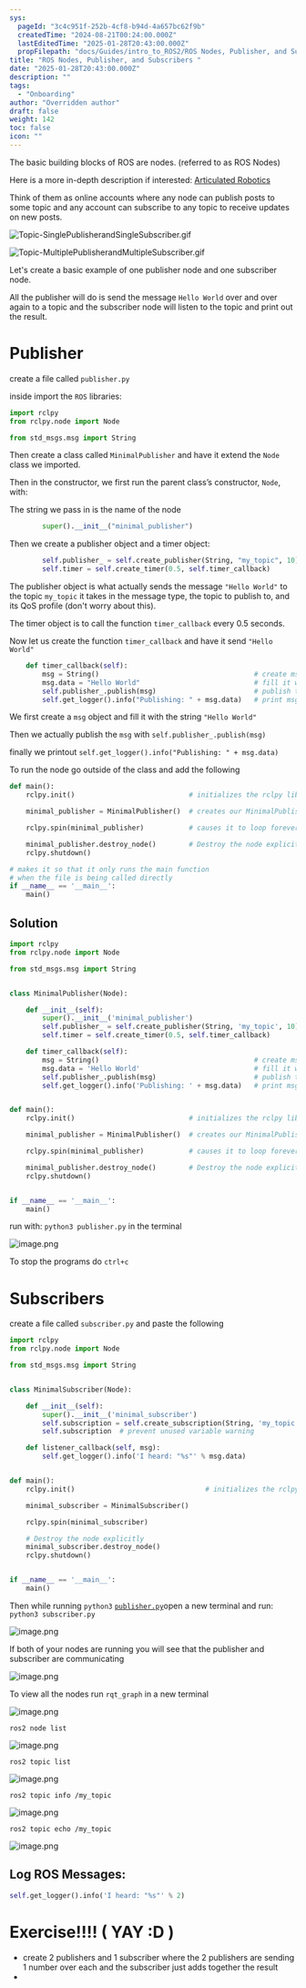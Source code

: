```yaml
---
sys:
  pageId: "3c4c951f-252b-4cf8-b94d-4a657bc62f9b"
  createdTime: "2024-08-21T00:24:00.000Z"
  lastEditedTime: "2025-01-28T20:43:00.000Z"
  propFilepath: "docs/Guides/intro_to_ROS2/ROS Nodes, Publisher, and Subscribers .md"
title: "ROS Nodes, Publisher, and Subscribers "
date: "2025-01-28T20:43:00.000Z"
description: ""
tags:
  - "Onboarding"
author: "Overridden author"
draft: false
weight: 142
toc: false
icon: ""
---
```


The basic building blocks of ROS are nodes. (referred to as ROS Nodes)

Here is a more in-depth description if interested: [Articulated Robotics](https://articulatedrobotics.xyz/tutorials/ready-for-ros/ros-overview#2-nodes)

Think of them as online accounts where any node can publish posts to some topic and any account can subscribe to any topic to receive updates on new posts.

![Topic-SinglePublisherandSingleSubscriber.gif](https://docs.ros.org/en/humble/_images/Topic-SinglePublisherandSingleSubscriber.gif)

![Topic-MultiplePublisherandMultipleSubscriber.gif](https://docs.ros.org/en/humble/_images/Topic-MultiplePublisherandMultipleSubscriber.gif)

Let's create a basic example of one publisher node and one subscriber node.

All the publisher will do is send the message `Hello World` over and over again to a topic and the subscriber node will listen to the topic and print out the result.

# Publisher

create a file called `publisher.py` 

inside import the `ROS` libraries:

```python
import rclpy
from rclpy.node import Node

from std_msgs.msg import String
```

Then create a class called `MinimalPublisher` and have it extend the `Node` class we imported.

Then in the constructor, we first run the parent class’s constructor, `Node`, with:

The string we pass in is the name of the node

```python
        super().__init__("minimal_publisher")
```

Then we create a publisher object and a timer object:

```python
        self.publisher_ = self.create_publisher(String, "my_topic", 10)
        self.timer = self.create_timer(0.5, self.timer_callback)
```

The publisher object is what actually sends the message `"Hello World"` to the topic `my_topic` it takes in the message type, the topic to publish to, and its QoS profile (don't worry about this).

The timer object is to call the function `timer_callback` every 0.5 seconds.

Now let us create the function `timer_callback` and have it send `"Hello World"`

```python
    def timer_callback(self):
        msg = String()                                      # create msg object
        msg.data = "Hello World"                            # fill it with data
        self.publisher_.publish(msg)                        # publish the message
        self.get_logger().info("Publishing: " + msg.data)   # print msg
```

We first create a `msg` object and fill it with the string `"Hello World"`

Then we actually publish the `msg` with `self.publisher_.publish(msg)`

finally we printout `self.get_logger().info("Publishing: " + msg.data)`

To run the node go outside of the class and add the following

```python
def main():
    rclpy.init()                            # initializes the rclpy library

    minimal_publisher = MinimalPublisher()  # creates our MinimalPublisher object

    rclpy.spin(minimal_publisher)           # causes it to loop forever

    minimal_publisher.destroy_node()        # Destroy the node explicitly
    rclpy.shutdown()

# makes it so that it only runs the main function
# when the file is being called directly
if __name__ == '__main__': 
    main()
```

## Solution

```python
import rclpy
from rclpy.node import Node

from std_msgs.msg import String


class MinimalPublisher(Node):

    def __init__(self):
        super().__init__('minimal_publisher')
        self.publisher_ = self.create_publisher(String, 'my_topic', 10)
        self.timer = self.create_timer(0.5, self.timer_callback)

    def timer_callback(self):
        msg = String()                                      # create msg object
        msg.data = 'Hello World'                            # fill it with data
        self.publisher_.publish(msg)                        # publish the message
        self.get_logger().info('Publishing: ' + msg.data)   # print msg


def main():
    rclpy.init()                            # initializes the rclpy library

    minimal_publisher = MinimalPublisher()  # creates our MinimalPublisher object

    rclpy.spin(minimal_publisher)           # causes it to loop forever

    minimal_publisher.destroy_node()        # Destroy the node explicitly
    rclpy.shutdown()


if __name__ == '__main__':
    main()
```

run with: `python3 publisher.py` in the terminal

![image.png](https://prod-files-secure.s3.us-west-2.amazonaws.com/d518164a-d88e-44d1-a4ee-3adb3bd8bce0/9214accb-ad5b-44f1-a31c-b3167c59138b/image.png?X-Amz-Algorithm=AWS4-HMAC-SHA256&X-Amz-Content-Sha256=UNSIGNED-PAYLOAD&X-Amz-Credential=ASIAZI2LB466RHEUUYPX%2F20250216%2Fus-west-2%2Fs3%2Faws4_request&X-Amz-Date=20250216T160733Z&X-Amz-Expires=3600&X-Amz-Security-Token=IQoJb3JpZ2luX2VjEDQaCXVzLXdlc3QtMiJHMEUCIQDeZ8YZE6JbQpWFn%2FGQ3ugNyK9ZQF5r4NlANtzcZXwexgIgNhxG6HB7NYpM%2BQMcGq2FpiqK0gx%2FOZ40E47m4OUJ35Eq%2FwMIXRAAGgw2Mzc0MjMxODM4MDUiDFUJaLfzPV1H%2BOXH6ircA7riwpRusJU3Cg8jIE3M%2FMR4NqGPv75W8xwfj0OGjqdfF6%2BUuNoqIevvqfpRZ1rIfwW1iFNXupm%2BCYjeZIKeU0x9uNYLxnSg7%2BsLE9LOzH8HKc5sv5scEgT6jtcC9Lx%2BrgMXjUO%2FI2%2Bp94zBDFX9JRrtQrpQN8aG5bW%2FKvGrzHKALUlLPeK8un8oRAKeJeOoQYk6FsCHHBRaQAIPfwHtR8XmRAS4BQK7tq2HheOahUQS%2Bga350OLSou3qbMsEZwtVaR1E7C5SY0RzGSyVnfXfYlT3rxl7sbYgDEfD%2B3KuggL4X8g856l3umutfZKW0CA%2BokXhyrY4ebdAsZiuZt8d1nv8MUlh4p3CFOh7Q3Znb%2BTpGQhCY6RgI78p1v6o%2FMyZgc7ZuOA3segLMBuBps65KkKM8D3ImRiafMJQzEwZA6fLAu3OSJwLZ9vioO2Y2B4DAR3AcNGTtjUvJOdqQTb9E27UHlpp6rcUv11jpK21lXOTJb%2BVU9PXmFyNn6JSr8bzUEx8MNsP6P0%2B7rmyjiufSWU1G2MJv%2F2tBrQPzXypJf7i8YbCDOogGQVzPTxH7fFCITZhj3xMrRoauuj4KsYuWzerWRUpDX6jeRV7edLiaS3ghufMxIsNyzHp%2BLUMLGix70GOqUBs0W0r89D5GDl9o4qVU2E1yYRXgwtXy2fP3jnzQ2MPv4xpu3DLpAv1jSYYfRqHNFIalvZhpgkApjyqztb8PDz%2FCoKgs1549QDTFmVGS5TGECAGwg2%2F6L5tfGmRDAKQ2Y%2BulSOtoUocXH0RtzCZVERfG71gvmVXwcHn7jfPLlLXxVcrPeiJgZAY%2BkjsSXvXNZMiSRHqsDT3J6Fk8Ewn2KjV0C%2FtdjY&X-Amz-Signature=f9740d7adf171f0bff4b9771128ac0e457d5cfd4a7d5d27b39ca03ab674b6a95&X-Amz-SignedHeaders=host&x-id=GetObject)

To stop the programs do `ctrl+c`

# Subscribers

create a file called `subscriber.py` and paste the following

```python
import rclpy
from rclpy.node import Node

from std_msgs.msg import String


class MinimalSubscriber(Node):

    def __init__(self):
        super().__init__('minimal_subscriber')
        self.subscription = self.create_subscription(String, 'my_topic', self.listener_callback, 10)
        self.subscription  # prevent unused variable warning

    def listener_callback(self, msg):
        self.get_logger().info('I heard: "%s"' % msg.data)


def main():
    rclpy.init()                                # initializes the rclpy library

    minimal_subscriber = MinimalSubscriber()

    rclpy.spin(minimal_subscriber)

    # Destroy the node explicitly
    minimal_subscriber.destroy_node()
    rclpy.shutdown()


if __name__ == '__main__':
    main()
```

Then while running `python3` [`publisher.py`](http://publisher.py/)open a new terminal and run: `python3 subscriber.py` 

![image.png](https://prod-files-secure.s3.us-west-2.amazonaws.com/d518164a-d88e-44d1-a4ee-3adb3bd8bce0/611fccf2-c738-4dbd-94e9-98f209092866/image.png?X-Amz-Algorithm=AWS4-HMAC-SHA256&X-Amz-Content-Sha256=UNSIGNED-PAYLOAD&X-Amz-Credential=ASIAZI2LB466RHEUUYPX%2F20250216%2Fus-west-2%2Fs3%2Faws4_request&X-Amz-Date=20250216T160733Z&X-Amz-Expires=3600&X-Amz-Security-Token=IQoJb3JpZ2luX2VjEDQaCXVzLXdlc3QtMiJHMEUCIQDeZ8YZE6JbQpWFn%2FGQ3ugNyK9ZQF5r4NlANtzcZXwexgIgNhxG6HB7NYpM%2BQMcGq2FpiqK0gx%2FOZ40E47m4OUJ35Eq%2FwMIXRAAGgw2Mzc0MjMxODM4MDUiDFUJaLfzPV1H%2BOXH6ircA7riwpRusJU3Cg8jIE3M%2FMR4NqGPv75W8xwfj0OGjqdfF6%2BUuNoqIevvqfpRZ1rIfwW1iFNXupm%2BCYjeZIKeU0x9uNYLxnSg7%2BsLE9LOzH8HKc5sv5scEgT6jtcC9Lx%2BrgMXjUO%2FI2%2Bp94zBDFX9JRrtQrpQN8aG5bW%2FKvGrzHKALUlLPeK8un8oRAKeJeOoQYk6FsCHHBRaQAIPfwHtR8XmRAS4BQK7tq2HheOahUQS%2Bga350OLSou3qbMsEZwtVaR1E7C5SY0RzGSyVnfXfYlT3rxl7sbYgDEfD%2B3KuggL4X8g856l3umutfZKW0CA%2BokXhyrY4ebdAsZiuZt8d1nv8MUlh4p3CFOh7Q3Znb%2BTpGQhCY6RgI78p1v6o%2FMyZgc7ZuOA3segLMBuBps65KkKM8D3ImRiafMJQzEwZA6fLAu3OSJwLZ9vioO2Y2B4DAR3AcNGTtjUvJOdqQTb9E27UHlpp6rcUv11jpK21lXOTJb%2BVU9PXmFyNn6JSr8bzUEx8MNsP6P0%2B7rmyjiufSWU1G2MJv%2F2tBrQPzXypJf7i8YbCDOogGQVzPTxH7fFCITZhj3xMrRoauuj4KsYuWzerWRUpDX6jeRV7edLiaS3ghufMxIsNyzHp%2BLUMLGix70GOqUBs0W0r89D5GDl9o4qVU2E1yYRXgwtXy2fP3jnzQ2MPv4xpu3DLpAv1jSYYfRqHNFIalvZhpgkApjyqztb8PDz%2FCoKgs1549QDTFmVGS5TGECAGwg2%2F6L5tfGmRDAKQ2Y%2BulSOtoUocXH0RtzCZVERfG71gvmVXwcHn7jfPLlLXxVcrPeiJgZAY%2BkjsSXvXNZMiSRHqsDT3J6Fk8Ewn2KjV0C%2FtdjY&X-Amz-Signature=072dc9b325e7fb21386ce54c190b5b432b56eb851dfd01024bcdf11876df1262&X-Amz-SignedHeaders=host&x-id=GetObject)

If both of your nodes are running you will see that the publisher and subscriber are communicating

![image.png](https://prod-files-secure.s3.us-west-2.amazonaws.com/d518164a-d88e-44d1-a4ee-3adb3bd8bce0/eea428b5-1cf0-43bb-a30b-81cbaf6c5c78/image.png?X-Amz-Algorithm=AWS4-HMAC-SHA256&X-Amz-Content-Sha256=UNSIGNED-PAYLOAD&X-Amz-Credential=ASIAZI2LB466RHEUUYPX%2F20250216%2Fus-west-2%2Fs3%2Faws4_request&X-Amz-Date=20250216T160733Z&X-Amz-Expires=3600&X-Amz-Security-Token=IQoJb3JpZ2luX2VjEDQaCXVzLXdlc3QtMiJHMEUCIQDeZ8YZE6JbQpWFn%2FGQ3ugNyK9ZQF5r4NlANtzcZXwexgIgNhxG6HB7NYpM%2BQMcGq2FpiqK0gx%2FOZ40E47m4OUJ35Eq%2FwMIXRAAGgw2Mzc0MjMxODM4MDUiDFUJaLfzPV1H%2BOXH6ircA7riwpRusJU3Cg8jIE3M%2FMR4NqGPv75W8xwfj0OGjqdfF6%2BUuNoqIevvqfpRZ1rIfwW1iFNXupm%2BCYjeZIKeU0x9uNYLxnSg7%2BsLE9LOzH8HKc5sv5scEgT6jtcC9Lx%2BrgMXjUO%2FI2%2Bp94zBDFX9JRrtQrpQN8aG5bW%2FKvGrzHKALUlLPeK8un8oRAKeJeOoQYk6FsCHHBRaQAIPfwHtR8XmRAS4BQK7tq2HheOahUQS%2Bga350OLSou3qbMsEZwtVaR1E7C5SY0RzGSyVnfXfYlT3rxl7sbYgDEfD%2B3KuggL4X8g856l3umutfZKW0CA%2BokXhyrY4ebdAsZiuZt8d1nv8MUlh4p3CFOh7Q3Znb%2BTpGQhCY6RgI78p1v6o%2FMyZgc7ZuOA3segLMBuBps65KkKM8D3ImRiafMJQzEwZA6fLAu3OSJwLZ9vioO2Y2B4DAR3AcNGTtjUvJOdqQTb9E27UHlpp6rcUv11jpK21lXOTJb%2BVU9PXmFyNn6JSr8bzUEx8MNsP6P0%2B7rmyjiufSWU1G2MJv%2F2tBrQPzXypJf7i8YbCDOogGQVzPTxH7fFCITZhj3xMrRoauuj4KsYuWzerWRUpDX6jeRV7edLiaS3ghufMxIsNyzHp%2BLUMLGix70GOqUBs0W0r89D5GDl9o4qVU2E1yYRXgwtXy2fP3jnzQ2MPv4xpu3DLpAv1jSYYfRqHNFIalvZhpgkApjyqztb8PDz%2FCoKgs1549QDTFmVGS5TGECAGwg2%2F6L5tfGmRDAKQ2Y%2BulSOtoUocXH0RtzCZVERfG71gvmVXwcHn7jfPLlLXxVcrPeiJgZAY%2BkjsSXvXNZMiSRHqsDT3J6Fk8Ewn2KjV0C%2FtdjY&X-Amz-Signature=adc335015be435ef9302d8cb4b071ee001aea0b9f219bc833b5ca9df9e32bd20&X-Amz-SignedHeaders=host&x-id=GetObject)

To view all the nodes run `rqt_graph` in a new terminal

![image.png](https://prod-files-secure.s3.us-west-2.amazonaws.com/d518164a-d88e-44d1-a4ee-3adb3bd8bce0/1d98e964-4318-4d62-b5c4-8c8f78368598/image.png?X-Amz-Algorithm=AWS4-HMAC-SHA256&X-Amz-Content-Sha256=UNSIGNED-PAYLOAD&X-Amz-Credential=ASIAZI2LB466RHEUUYPX%2F20250216%2Fus-west-2%2Fs3%2Faws4_request&X-Amz-Date=20250216T160733Z&X-Amz-Expires=3600&X-Amz-Security-Token=IQoJb3JpZ2luX2VjEDQaCXVzLXdlc3QtMiJHMEUCIQDeZ8YZE6JbQpWFn%2FGQ3ugNyK9ZQF5r4NlANtzcZXwexgIgNhxG6HB7NYpM%2BQMcGq2FpiqK0gx%2FOZ40E47m4OUJ35Eq%2FwMIXRAAGgw2Mzc0MjMxODM4MDUiDFUJaLfzPV1H%2BOXH6ircA7riwpRusJU3Cg8jIE3M%2FMR4NqGPv75W8xwfj0OGjqdfF6%2BUuNoqIevvqfpRZ1rIfwW1iFNXupm%2BCYjeZIKeU0x9uNYLxnSg7%2BsLE9LOzH8HKc5sv5scEgT6jtcC9Lx%2BrgMXjUO%2FI2%2Bp94zBDFX9JRrtQrpQN8aG5bW%2FKvGrzHKALUlLPeK8un8oRAKeJeOoQYk6FsCHHBRaQAIPfwHtR8XmRAS4BQK7tq2HheOahUQS%2Bga350OLSou3qbMsEZwtVaR1E7C5SY0RzGSyVnfXfYlT3rxl7sbYgDEfD%2B3KuggL4X8g856l3umutfZKW0CA%2BokXhyrY4ebdAsZiuZt8d1nv8MUlh4p3CFOh7Q3Znb%2BTpGQhCY6RgI78p1v6o%2FMyZgc7ZuOA3segLMBuBps65KkKM8D3ImRiafMJQzEwZA6fLAu3OSJwLZ9vioO2Y2B4DAR3AcNGTtjUvJOdqQTb9E27UHlpp6rcUv11jpK21lXOTJb%2BVU9PXmFyNn6JSr8bzUEx8MNsP6P0%2B7rmyjiufSWU1G2MJv%2F2tBrQPzXypJf7i8YbCDOogGQVzPTxH7fFCITZhj3xMrRoauuj4KsYuWzerWRUpDX6jeRV7edLiaS3ghufMxIsNyzHp%2BLUMLGix70GOqUBs0W0r89D5GDl9o4qVU2E1yYRXgwtXy2fP3jnzQ2MPv4xpu3DLpAv1jSYYfRqHNFIalvZhpgkApjyqztb8PDz%2FCoKgs1549QDTFmVGS5TGECAGwg2%2F6L5tfGmRDAKQ2Y%2BulSOtoUocXH0RtzCZVERfG71gvmVXwcHn7jfPLlLXxVcrPeiJgZAY%2BkjsSXvXNZMiSRHqsDT3J6Fk8Ewn2KjV0C%2FtdjY&X-Amz-Signature=0802e17f299ce35967920336d518d45473394476e17d7cb07366fb746e5094bf&X-Amz-SignedHeaders=host&x-id=GetObject)

`ros2 node list`

![image.png](https://prod-files-secure.s3.us-west-2.amazonaws.com/d518164a-d88e-44d1-a4ee-3adb3bd8bce0/680ac8cf-e6d9-4164-9ece-5b9a6fccffee/image.png?X-Amz-Algorithm=AWS4-HMAC-SHA256&X-Amz-Content-Sha256=UNSIGNED-PAYLOAD&X-Amz-Credential=ASIAZI2LB466RHEUUYPX%2F20250216%2Fus-west-2%2Fs3%2Faws4_request&X-Amz-Date=20250216T160733Z&X-Amz-Expires=3600&X-Amz-Security-Token=IQoJb3JpZ2luX2VjEDQaCXVzLXdlc3QtMiJHMEUCIQDeZ8YZE6JbQpWFn%2FGQ3ugNyK9ZQF5r4NlANtzcZXwexgIgNhxG6HB7NYpM%2BQMcGq2FpiqK0gx%2FOZ40E47m4OUJ35Eq%2FwMIXRAAGgw2Mzc0MjMxODM4MDUiDFUJaLfzPV1H%2BOXH6ircA7riwpRusJU3Cg8jIE3M%2FMR4NqGPv75W8xwfj0OGjqdfF6%2BUuNoqIevvqfpRZ1rIfwW1iFNXupm%2BCYjeZIKeU0x9uNYLxnSg7%2BsLE9LOzH8HKc5sv5scEgT6jtcC9Lx%2BrgMXjUO%2FI2%2Bp94zBDFX9JRrtQrpQN8aG5bW%2FKvGrzHKALUlLPeK8un8oRAKeJeOoQYk6FsCHHBRaQAIPfwHtR8XmRAS4BQK7tq2HheOahUQS%2Bga350OLSou3qbMsEZwtVaR1E7C5SY0RzGSyVnfXfYlT3rxl7sbYgDEfD%2B3KuggL4X8g856l3umutfZKW0CA%2BokXhyrY4ebdAsZiuZt8d1nv8MUlh4p3CFOh7Q3Znb%2BTpGQhCY6RgI78p1v6o%2FMyZgc7ZuOA3segLMBuBps65KkKM8D3ImRiafMJQzEwZA6fLAu3OSJwLZ9vioO2Y2B4DAR3AcNGTtjUvJOdqQTb9E27UHlpp6rcUv11jpK21lXOTJb%2BVU9PXmFyNn6JSr8bzUEx8MNsP6P0%2B7rmyjiufSWU1G2MJv%2F2tBrQPzXypJf7i8YbCDOogGQVzPTxH7fFCITZhj3xMrRoauuj4KsYuWzerWRUpDX6jeRV7edLiaS3ghufMxIsNyzHp%2BLUMLGix70GOqUBs0W0r89D5GDl9o4qVU2E1yYRXgwtXy2fP3jnzQ2MPv4xpu3DLpAv1jSYYfRqHNFIalvZhpgkApjyqztb8PDz%2FCoKgs1549QDTFmVGS5TGECAGwg2%2F6L5tfGmRDAKQ2Y%2BulSOtoUocXH0RtzCZVERfG71gvmVXwcHn7jfPLlLXxVcrPeiJgZAY%2BkjsSXvXNZMiSRHqsDT3J6Fk8Ewn2KjV0C%2FtdjY&X-Amz-Signature=f1b72ef2e034ed50352c5a7da4f3d780e600bcff3d6d39889bfaf7a34c17d0d1&X-Amz-SignedHeaders=host&x-id=GetObject)

`ros2 topic list`

![image.png](https://prod-files-secure.s3.us-west-2.amazonaws.com/d518164a-d88e-44d1-a4ee-3adb3bd8bce0/eee2ebe1-27ef-4a4a-96fb-2ca54126fb29/image.png?X-Amz-Algorithm=AWS4-HMAC-SHA256&X-Amz-Content-Sha256=UNSIGNED-PAYLOAD&X-Amz-Credential=ASIAZI2LB466RHEUUYPX%2F20250216%2Fus-west-2%2Fs3%2Faws4_request&X-Amz-Date=20250216T160733Z&X-Amz-Expires=3600&X-Amz-Security-Token=IQoJb3JpZ2luX2VjEDQaCXVzLXdlc3QtMiJHMEUCIQDeZ8YZE6JbQpWFn%2FGQ3ugNyK9ZQF5r4NlANtzcZXwexgIgNhxG6HB7NYpM%2BQMcGq2FpiqK0gx%2FOZ40E47m4OUJ35Eq%2FwMIXRAAGgw2Mzc0MjMxODM4MDUiDFUJaLfzPV1H%2BOXH6ircA7riwpRusJU3Cg8jIE3M%2FMR4NqGPv75W8xwfj0OGjqdfF6%2BUuNoqIevvqfpRZ1rIfwW1iFNXupm%2BCYjeZIKeU0x9uNYLxnSg7%2BsLE9LOzH8HKc5sv5scEgT6jtcC9Lx%2BrgMXjUO%2FI2%2Bp94zBDFX9JRrtQrpQN8aG5bW%2FKvGrzHKALUlLPeK8un8oRAKeJeOoQYk6FsCHHBRaQAIPfwHtR8XmRAS4BQK7tq2HheOahUQS%2Bga350OLSou3qbMsEZwtVaR1E7C5SY0RzGSyVnfXfYlT3rxl7sbYgDEfD%2B3KuggL4X8g856l3umutfZKW0CA%2BokXhyrY4ebdAsZiuZt8d1nv8MUlh4p3CFOh7Q3Znb%2BTpGQhCY6RgI78p1v6o%2FMyZgc7ZuOA3segLMBuBps65KkKM8D3ImRiafMJQzEwZA6fLAu3OSJwLZ9vioO2Y2B4DAR3AcNGTtjUvJOdqQTb9E27UHlpp6rcUv11jpK21lXOTJb%2BVU9PXmFyNn6JSr8bzUEx8MNsP6P0%2B7rmyjiufSWU1G2MJv%2F2tBrQPzXypJf7i8YbCDOogGQVzPTxH7fFCITZhj3xMrRoauuj4KsYuWzerWRUpDX6jeRV7edLiaS3ghufMxIsNyzHp%2BLUMLGix70GOqUBs0W0r89D5GDl9o4qVU2E1yYRXgwtXy2fP3jnzQ2MPv4xpu3DLpAv1jSYYfRqHNFIalvZhpgkApjyqztb8PDz%2FCoKgs1549QDTFmVGS5TGECAGwg2%2F6L5tfGmRDAKQ2Y%2BulSOtoUocXH0RtzCZVERfG71gvmVXwcHn7jfPLlLXxVcrPeiJgZAY%2BkjsSXvXNZMiSRHqsDT3J6Fk8Ewn2KjV0C%2FtdjY&X-Amz-Signature=d5a708f4b6add51a04a7d83b45689472f0af96deb20c0d99f1afbb5888389a1c&X-Amz-SignedHeaders=host&x-id=GetObject)

`ros2 topic info /my_topic`

![image.png](https://prod-files-secure.s3.us-west-2.amazonaws.com/d518164a-d88e-44d1-a4ee-3adb3bd8bce0/6288ef12-cb9e-406f-b9eb-65feed3a9011/image.png?X-Amz-Algorithm=AWS4-HMAC-SHA256&X-Amz-Content-Sha256=UNSIGNED-PAYLOAD&X-Amz-Credential=ASIAZI2LB466RHEUUYPX%2F20250216%2Fus-west-2%2Fs3%2Faws4_request&X-Amz-Date=20250216T160733Z&X-Amz-Expires=3600&X-Amz-Security-Token=IQoJb3JpZ2luX2VjEDQaCXVzLXdlc3QtMiJHMEUCIQDeZ8YZE6JbQpWFn%2FGQ3ugNyK9ZQF5r4NlANtzcZXwexgIgNhxG6HB7NYpM%2BQMcGq2FpiqK0gx%2FOZ40E47m4OUJ35Eq%2FwMIXRAAGgw2Mzc0MjMxODM4MDUiDFUJaLfzPV1H%2BOXH6ircA7riwpRusJU3Cg8jIE3M%2FMR4NqGPv75W8xwfj0OGjqdfF6%2BUuNoqIevvqfpRZ1rIfwW1iFNXupm%2BCYjeZIKeU0x9uNYLxnSg7%2BsLE9LOzH8HKc5sv5scEgT6jtcC9Lx%2BrgMXjUO%2FI2%2Bp94zBDFX9JRrtQrpQN8aG5bW%2FKvGrzHKALUlLPeK8un8oRAKeJeOoQYk6FsCHHBRaQAIPfwHtR8XmRAS4BQK7tq2HheOahUQS%2Bga350OLSou3qbMsEZwtVaR1E7C5SY0RzGSyVnfXfYlT3rxl7sbYgDEfD%2B3KuggL4X8g856l3umutfZKW0CA%2BokXhyrY4ebdAsZiuZt8d1nv8MUlh4p3CFOh7Q3Znb%2BTpGQhCY6RgI78p1v6o%2FMyZgc7ZuOA3segLMBuBps65KkKM8D3ImRiafMJQzEwZA6fLAu3OSJwLZ9vioO2Y2B4DAR3AcNGTtjUvJOdqQTb9E27UHlpp6rcUv11jpK21lXOTJb%2BVU9PXmFyNn6JSr8bzUEx8MNsP6P0%2B7rmyjiufSWU1G2MJv%2F2tBrQPzXypJf7i8YbCDOogGQVzPTxH7fFCITZhj3xMrRoauuj4KsYuWzerWRUpDX6jeRV7edLiaS3ghufMxIsNyzHp%2BLUMLGix70GOqUBs0W0r89D5GDl9o4qVU2E1yYRXgwtXy2fP3jnzQ2MPv4xpu3DLpAv1jSYYfRqHNFIalvZhpgkApjyqztb8PDz%2FCoKgs1549QDTFmVGS5TGECAGwg2%2F6L5tfGmRDAKQ2Y%2BulSOtoUocXH0RtzCZVERfG71gvmVXwcHn7jfPLlLXxVcrPeiJgZAY%2BkjsSXvXNZMiSRHqsDT3J6Fk8Ewn2KjV0C%2FtdjY&X-Amz-Signature=beabcf703aebe58e37ce5167d81728a960297773bfcc1b1f2888ec068b003249&X-Amz-SignedHeaders=host&x-id=GetObject)

`ros2 topic echo /my_topic`

![image.png](https://prod-files-secure.s3.us-west-2.amazonaws.com/d518164a-d88e-44d1-a4ee-3adb3bd8bce0/0a6fcb4d-422d-4a6c-a803-749ef4adf2c6/image.png?X-Amz-Algorithm=AWS4-HMAC-SHA256&X-Amz-Content-Sha256=UNSIGNED-PAYLOAD&X-Amz-Credential=ASIAZI2LB466RHEUUYPX%2F20250216%2Fus-west-2%2Fs3%2Faws4_request&X-Amz-Date=20250216T160733Z&X-Amz-Expires=3600&X-Amz-Security-Token=IQoJb3JpZ2luX2VjEDQaCXVzLXdlc3QtMiJHMEUCIQDeZ8YZE6JbQpWFn%2FGQ3ugNyK9ZQF5r4NlANtzcZXwexgIgNhxG6HB7NYpM%2BQMcGq2FpiqK0gx%2FOZ40E47m4OUJ35Eq%2FwMIXRAAGgw2Mzc0MjMxODM4MDUiDFUJaLfzPV1H%2BOXH6ircA7riwpRusJU3Cg8jIE3M%2FMR4NqGPv75W8xwfj0OGjqdfF6%2BUuNoqIevvqfpRZ1rIfwW1iFNXupm%2BCYjeZIKeU0x9uNYLxnSg7%2BsLE9LOzH8HKc5sv5scEgT6jtcC9Lx%2BrgMXjUO%2FI2%2Bp94zBDFX9JRrtQrpQN8aG5bW%2FKvGrzHKALUlLPeK8un8oRAKeJeOoQYk6FsCHHBRaQAIPfwHtR8XmRAS4BQK7tq2HheOahUQS%2Bga350OLSou3qbMsEZwtVaR1E7C5SY0RzGSyVnfXfYlT3rxl7sbYgDEfD%2B3KuggL4X8g856l3umutfZKW0CA%2BokXhyrY4ebdAsZiuZt8d1nv8MUlh4p3CFOh7Q3Znb%2BTpGQhCY6RgI78p1v6o%2FMyZgc7ZuOA3segLMBuBps65KkKM8D3ImRiafMJQzEwZA6fLAu3OSJwLZ9vioO2Y2B4DAR3AcNGTtjUvJOdqQTb9E27UHlpp6rcUv11jpK21lXOTJb%2BVU9PXmFyNn6JSr8bzUEx8MNsP6P0%2B7rmyjiufSWU1G2MJv%2F2tBrQPzXypJf7i8YbCDOogGQVzPTxH7fFCITZhj3xMrRoauuj4KsYuWzerWRUpDX6jeRV7edLiaS3ghufMxIsNyzHp%2BLUMLGix70GOqUBs0W0r89D5GDl9o4qVU2E1yYRXgwtXy2fP3jnzQ2MPv4xpu3DLpAv1jSYYfRqHNFIalvZhpgkApjyqztb8PDz%2FCoKgs1549QDTFmVGS5TGECAGwg2%2F6L5tfGmRDAKQ2Y%2BulSOtoUocXH0RtzCZVERfG71gvmVXwcHn7jfPLlLXxVcrPeiJgZAY%2BkjsSXvXNZMiSRHqsDT3J6Fk8Ewn2KjV0C%2FtdjY&X-Amz-Signature=0a54e76473e97ea43c71872370a39438bd6753d31472b05ba62b01a8b6b2173d&X-Amz-SignedHeaders=host&x-id=GetObject)

## Log ROS Messages:

```python
self.get_logger().info('I heard: "%s"' % 2)
```

# Exercise!!!! ( YAY :D )

- create 2 publishers and 1 subscriber where the 2 publishers are sending 1 number over each and the subscriber just adds together the result
- 
